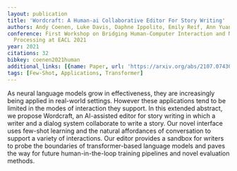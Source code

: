 ```yaml
---
layout: publication
title: 'Wordcraft: A Human-ai Collaborative Editor For Story Writing'
authors: Andy Coenen, Luke Davis, Daphne Ippolito, Emily Reif, Ann Yuan
conference: First Workshop on Bridging Human-Computer Interaction and Natural Language
  Processing at EACL 2021
year: 2021
citations: 32
bibkey: coenen2021human
additional_links: [{name: Paper, url: 'https://arxiv.org/abs/2107.07430'}]
tags: [Few-Shot, Applications, Transformer]
---
```

As neural language models grow in effectiveness, they are increasingly being
applied in real-world settings. However these applications tend to be limited
in the modes of interaction they support. In this extended abstract, we propose
Wordcraft, an AI-assisted editor for story writing in which a writer and a
dialog system collaborate to write a story. Our novel interface uses few-shot
learning and the natural affordances of conversation to support a variety of
interactions. Our editor provides a sandbox for writers to probe the boundaries
of transformer-based language models and paves the way for future
human-in-the-loop training pipelines and novel evaluation methods.